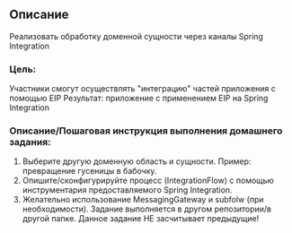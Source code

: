## Описание

Реализовать обработку доменной сущности через каналы Spring Integration

### Цель:

Участники смогут осуществлять "интеграцию" частей приложения с помощью EIP
Результат: приложение c применением EIP на Spring Integration

### Описание/Пошаговая инструкция выполнения домашнего задания:


1. Выберите другую доменную область и сущности. Пример: превращение гусеницы в бабочку.
2. Опишите/сконфигурируйте процесс (IntegrationFlow) с помощью инструментария предоставляемого Spring Integration.
3. Желательно использование MessagingGateway и subfolw (при необходимости).
    Задание выполняется в другом репозитории/в другой папке.
    Данное задание НЕ засчитывает предыдущие!




